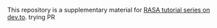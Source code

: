 This repository is a supplementary material for [RASA tutorial series on dev.to](https://dev.to/petr7555/rasa-creating-a-chatbot-3kla).
trying PR
